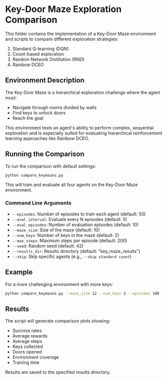 # Key-Door Maze Exploration Comparison

This folder contains the implementation of a Key-Door Maze environment and scripts to compare different exploration strategies:

1. Standard Q-learning (DQN)
2. Count-based exploration
3. Random Network Distillation (RND)
4. Rainbow DCEO

## Environment Description

The Key-Door Maze is a hierarchical exploration challenge where the agent must:
- Navigate through rooms divided by walls
- Find keys to unlock doors
- Reach the goal

This environment tests an agent's ability to perform complex, sequential exploration and is especially suited for evaluating hierarchical reinforcement learning approaches like Rainbow DCEO.

## Running the Comparison

To run the comparison with default settings:

```bash
python compare_keymazes.py
```

This will train and evaluate all four agents on the Key-Door Maze environment.

### Command Line Arguments

- `--episodes`: Number of episodes to train each agent (default: 50)
- `--eval_interval`: Evaluate every N episodes (default: 5)
- `--eval_episodes`: Number of evaluation episodes (default: 10)
- `--maze_size`: Size of the maze (default: 10)
- `--num_keys`: Number of keys in the maze (default: 2)
- `--max_steps`: Maximum steps per episode (default: 200)
- `--seed`: Random seed (default: 42)
- `--results_dir`: Results directory (default: "key_maze_results")
- `--skip`: Skip specific agents (e.g., `--skip standard count`)

## Example

For a more challenging environment with more keys:

```bash
python compare_keymazes.py --maze_size 12 --num_keys 3 --episodes 100
```

## Results

The script will generate comparison plots showing:
- Success rates
- Average rewards
- Average steps
- Keys collected
- Doors opened
- Environment coverage
- Training time

Results are saved to the specified results directory.
